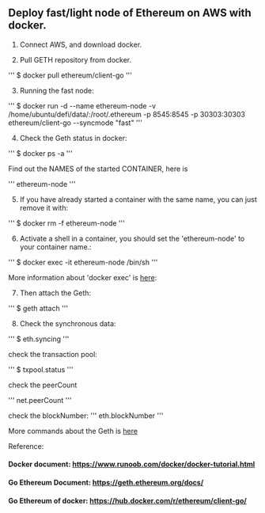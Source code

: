 ## Deploy fast/light node of Ethereum on AWS with docker.

1. Connect AWS, and download docker.

2. Pull GETH repository from docker.

'''
$ docker pull ethereum/client-go
''' 

3. Running the fast node:

'''
$ docker run -d --name ethereum-node -v /home/ubuntu/defi/data/:/root/.ethereum -p 8545:8545 -p 30303:30303 ethereum/client-go --syncmode "fast"
'''

4. Check the Geth status in docker:

'''
$ docker ps -a
'''

Find out the NAMES of the started CONTAINER, here is 

'''
ethereum-node
'''

5. If you have already started a container with the same name, you can just remove it with:

'''
$ docker rm -f ethereum-node
'''

6. Activate a shell in a container, you should set the 'ethereum-node' to your container name.:

'''
$ docker exec -it ethereum-node /bin/sh
'''

More information about 'docker exec' is [here](https://docs.docker.com/engine/reference/commandline/exec/): 

7. Then attach the Geth:

'''
$ geth attach
'''

8. Check the synchronous data:

'''
$ eth.syncing
'''

check the transaction pool:

'''
$ txpool.status
'''

check the peerCount

'''
net.peerCount
'''

check the blockNumber:
'''
eth.blockNumber
'''

More commands about the Geth is [here](https://geth.ethereum.org/docs/interface/command-line-options)


Reference: 

#### Docker document: https://www.runoob.com/docker/docker-tutorial.html
#### Go Ethereum Document: https://geth.ethereum.org/docs/
#### Go Ethereum of docker: https://hub.docker.com/r/ethereum/client-go/
